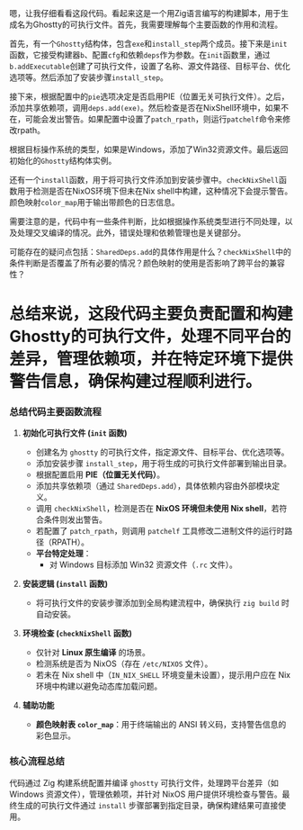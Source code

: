 嗯，让我仔细看看这段代码。看起来这是一个用Zig语言编写的构建脚本，用于生成名为Ghostty的可执行文件。首先，我需要理解每个主要函数的作用和流程。

首先，有一个`Ghostty`结构体，包含`exe`和`install_step`两个成员。接下来是`init`函数，它接受构建器`b`、配置`cfg`和依赖`deps`作为参数。在`init`函数里，通过`b.addExecutable`创建了可执行文件，设置了名称、源文件路径、目标平台、优化选项等。然后添加了安装步骤`install_step`。

接下来，根据配置中的`pie`选项决定是否启用PIE（位置无关可执行文件）。之后，添加共享依赖项，调用`deps.add(exe)`。然后检查是否在NixShell环境中，如果不在，可能会发出警告。如果配置中设置了`patch_rpath`，则运行`patchelf`命令来修改rpath。

根据目标操作系统的类型，如果是Windows，添加了Win32资源文件。最后返回初始化的`Ghostty`结构体实例。

还有一个`install`函数，用于将可执行文件添加到安装步骤中。`checkNixShell`函数用于检测是否在NixOS环境下但未在Nix shell中构建，这种情况下会提示警告。颜色映射`color_map`用于输出带颜色的日志信息。

需要注意的是，代码中有一些条件判断，比如根据操作系统类型进行不同处理，以及处理交叉编译的情况。此外，错误处理和依赖管理也是关键部分。

可能存在的疑问点包括：`SharedDeps.add`的具体作用是什么？`checkNixShell`中的条件判断是否覆盖了所有必要的情况？颜色映射的使用是否影响了跨平台的兼容性？

总结来说，这段代码主要负责配置和构建Ghostty的可执行文件，处理不同平台的差异，管理依赖项，并在特定环境下提供警告信息，确保构建过程顺利进行。
================================================
### 总结代码主要函数流程

1. **初始化可执行文件 (`init` 函数)**  
   - 创建名为 `ghostty` 的可执行文件，指定源文件、目标平台、优化选项等。  
   - 添加安装步骤 `install_step`，用于将生成的可执行文件部署到输出目录。  
   - 根据配置启用 **PIE（位置无关代码）**。  
   - 添加共享依赖项（通过 `SharedDeps.add`），具体依赖内容由外部模块定义。  
   - 调用 `checkNixShell`，检测是否在 **NixOS 环境但未使用 Nix shell**，若符合条件则发出警告。  
   - 若配置了 `patch_rpath`，则调用 `patchelf` 工具修改二进制文件的运行时路径（RPATH）。  
   - **平台特定处理**：  
     - 对 Windows 目标添加 Win32 资源文件（`.rc` 文件）。  

2. **安装逻辑 (`install` 函数)**  
   - 将可执行文件的安装步骤添加到全局构建流程中，确保执行 `zig build` 时自动安装。

3. **环境检查 (`checkNixShell` 函数)**  
   - 仅针对 **Linux 原生编译** 的场景。  
   - 检测系统是否为 NixOS（存在 `/etc/NIXOS` 文件）。  
   - 若未在 Nix shell 中（`IN_NIX_SHELL` 环境变量未设置），提示用户应在 Nix 环境中构建以避免动态库加载问题。

4. **辅助功能**  
   - **颜色映射表 `color_map`**：用于终端输出的 ANSI 转义码，支持警告信息的彩色显示。

### 核心流程总结  
代码通过 Zig 构建系统配置并编译 `ghostty` 可执行文件，处理跨平台差异（如 Windows 资源文件），管理依赖项，并针对 NixOS 用户提供环境检查与警告。最终生成的可执行文件通过 `install` 步骤部署到指定目录，确保构建结果可直接使用。